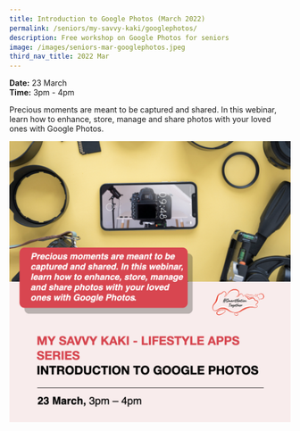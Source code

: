 ```yaml
---
title: Introduction to Google Photos (March 2022)
permalink: /seniors/my-savvy-kaki/googlephotos/
description: Free workshop on Google Photos for seniors
image: /images/seniors-mar-googlephotos.jpeg
third_nav_title: 2022 Mar
---
```

**Date:** 23 March
<br> **Time:** 3pm - 4pm

Precious moments are meant to be captured and shared. In this webinar, learn how to enhance, store, manage and share photos with your loved ones with Google Photos.

![Free workshop on Google Photos for seniors](/images/seniors-mar-googlephotos.jpeg)